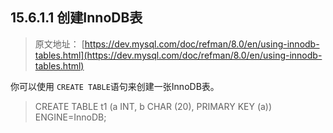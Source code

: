 ## 15.6.1.1 创建InnoDB表

> 原文地址： [https://dev.mysql.com/doc/refman/8.0/en/using-innodb-tables.html](https://dev.mysql.com/doc/refman/8.0/en/using-innodb-tables.html)

你可以使用 `CREATE TABLE`语句来创建一张InnoDB表。

> CREATE TABLE t1 (a INT, b CHAR (20), PRIMARY KEY (a)) ENGINE=InnoDB;
